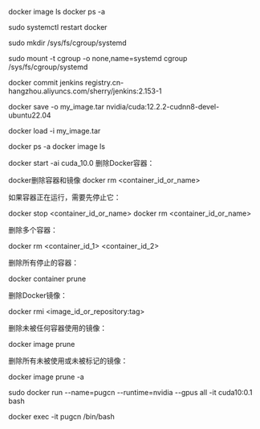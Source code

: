 docker image ls
docker ps -a

sudo systemctl restart docker

sudo mkdir /sys/fs/cgroup/systemd
 
sudo mount -t cgroup -o none,name=systemd cgroup /sys/fs/cgroup/systemd

docker commit jenkins registry.cn-hangzhou.aliyuncs.com/sherry/jenkins:2.153-1

docker save -o my_image.tar nvidia/cuda:12.2.2-cudnn8-devel-ubuntu22.04

docker load -i my_image.tar

docker ps -a
docker image ls

docker start -ai cuda_10.0
删除Docker容器：

docker删除容器和镜像
docker rm <container_id_or_name>

如果容器正在运行，需要先停止它：

docker stop <container_id_or_name>
docker rm <container_id_or_name>

删除多个容器：

docker rm <container_id_1> <container_id_2>

删除所有停止的容器：

docker container prune

删除Docker镜像：

docker rmi <image_id_or_repository:tag>

删除未被任何容器使用的镜像：

docker image prune

删除所有未被使用或未被标记的镜像：

docker image prune -a

sudo docker run --name=pugcn --runtime=nvidia --gpus all  -it cuda10:0.1 bash

docker exec -it pugcn /bin/bash



